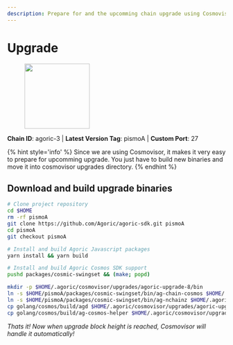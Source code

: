 ```yaml
---
description: Prepare for and the upcomming chain upgrade using Cosmovisor.
---
```


# Upgrade

<figure><img src="https://raw.githubusercontent.com/kj89/testnet_manuals/main/pingpub/logos/agoric.png" width="150" alt=""><figcaption></figcaption></figure>

**Chain ID**: agoric-3 | **Latest Version Tag**: pismoA | **Custom Port**: 27

{% hint style='info' %}
Since we are using Cosmovisor, it makes it very easy to prepare for upcomming upgrade.
You just have to build new binaries and move it into cosmovisor upgrades directory.
{% endhint %}

## Download and build upgrade binaries

```bash
# Clone project repository
cd $HOME
rm -rf pismoA
git clone https://github.com/Agoric/agoric-sdk.git pismoA
cd pismoA
git checkout pismoA

# Install and build Agoric Javascript packages
yarn install && yarn build

# Install and build Agoric Cosmos SDK support
pushd packages/cosmic-swingset && (make; popd)

mkdir -p $HOME/.agoric/cosmovisor/upgrades/agoric-upgrade-8/bin
ln -s $HOME/pismoA/packages/cosmic-swingset/bin/ag-chain-cosmos $HOME/.agoric/cosmovisor/upgrades/agoric-upgrade-8/bin/ag-chain-cosmos
ln -s $HOME/pismoA/packages/cosmic-swingset/bin/ag-nchainz $HOME/.agoric/cosmovisor/upgrades/agoric-upgrade-8/bin/ag-nchainz
cp golang/cosmos/build/agd $HOME/.agoric/cosmovisor/upgrades/agoric-upgrade-8/bin/
cp golang/cosmos/build/ag-cosmos-helper $HOME/.agoric/cosmovisor/upgrades/agoric-upgrade-8/bin/
```

*Thats it! Now when upgrade block height is reached, Cosmovisor will handle it automatically!*
